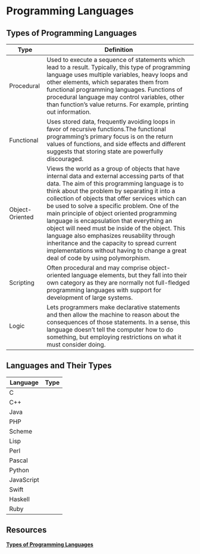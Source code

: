 # Programming Languages

## Types of Programming Languages

| Type            | Definition                                                                                                                                                                                                                                                                                                                                                                                                                                                                                                                                                                                                                              |
| --------------- | --------------------------------------------------------------------------------------------------------------------------------------------------------------------------------------------------------------------------------------------------------------------------------------------------------------------------------------------------------------------------------------------------------------------------------------------------------------------------------------------------------------------------------------------------------------------------------------------------------------------------------------- |
| Procedural      | Used to execute a sequence of statements which lead to a result. Typically, this type of programming language uses multiple variables, heavy loops and other elements, which separates them from functional programming languages. Functions of procedural language may control variables, other than function’s value  returns. For example, printing out information.                                                                                                                                                                                                                                                                 |
| Functional      | Uses stored data, frequently avoiding loops in favor of recursive functions.The functional programming’s  primary focus is on the return values of functions, and side effects and different suggests that storing state are powerfully discouraged.                                                                                                                                                                                                                                                                                                                                                                                    |
| Object-Oriented | Views the world as a group of objects that have internal data and external accessing parts of that data. The aim of this programming language is to think about the problem by separating it into a collection of objects that offer services which can be used to solve a specific problem. One of the main principle of object oriented programming language is encapsulation that everything an object will need must be inside of the object. This language also emphasizes reusability through inheritance and the capacity to spread current implementations without having to change a great deal of code by using polymorphism. |
| Scripting       | Often procedural and may comprise object-oriented language elements, but they fall into their own category as they are normally not full-fledged programming languages with support for development of large systems.                                                                                                                                                                                                                                                                                                                                                                                                                   |
| Logic           | Lets programmers make declarative statements and then allow the machine to reason about the consequences of those statements. In a sense, this language doesn’t tell the computer how to do something, but employing restrictions on what it must consider doing.                                                                                                                                                                                                                                                                                                                                                                      |

## Languages and Their Types

| Language   | Type |
| ---------- | ---- |
| C          |
| C++        |
| Java       |
| PHP        |
| Scheme     |
| Lisp       |
| Perl       |
| Pascal     |
| Python     |
| JavaScript |
| Swift      |
| Haskell    |
| Ruby       |

## Resources

**[Types of Programming Languages](https://www.edgefxkits.com/blog/types-of-programming-languages-with-differences/)**